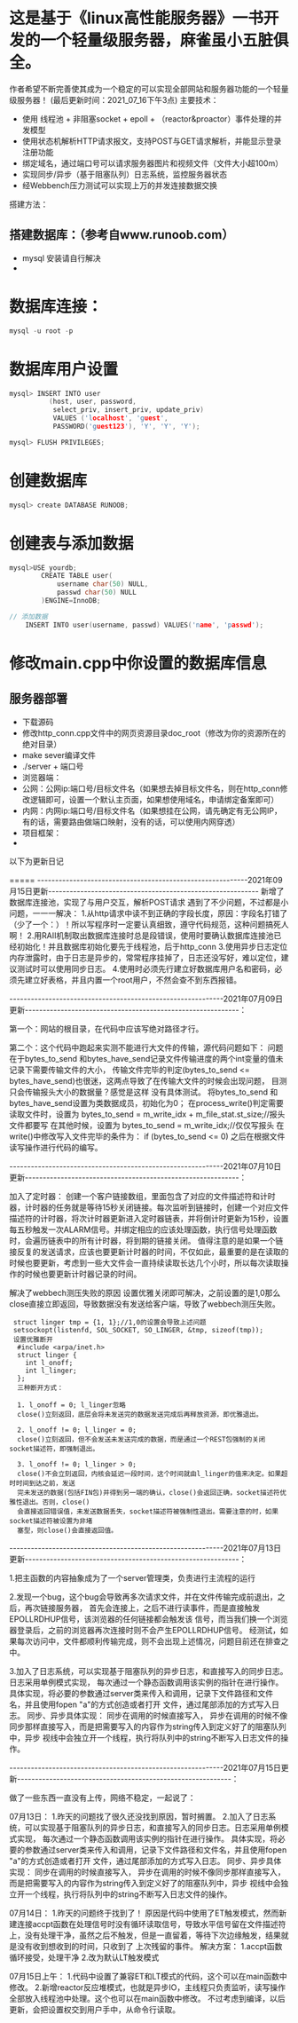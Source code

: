 

这是基于《linux高性能服务器》一书开发的一个轻量级服务器，麻雀虽小五脏俱全。
===============
作者希望不断完善使其成为一个稳定的可以实现全部网站和服务器功能的一个轻量级服务器！
(最后更新时间：2021_07_16下午3点)
主要技术：

* 使用 线程池 + 非阻塞socket + epoll + （reactor&proactor）事件处理的并发模型
* 使用状态机解析HTTP请求报文，支持POST与GET请求解析，并能显示登录注册功能
* 绑定域名，通过端口号可以请求服务器图片和视频文件（文件大小超100m）
* 实现同步/异步（基于阻塞队列）日志系统，监控服务器状态
* 经Webbench压力测试可以实现上万的并发连接数据交换


搭建方法：
## 搭建数据库：（参考自www.runoob.com）
* mysql 安装请自行解决
* 
# 数据库连接：
```C++
mysql -u root -p
```
# 数据库用户设置
```C++
mysql> INSERT INTO user 
          (host, user, password, 
           select_priv, insert_priv, update_priv) 
           VALUES ('localhost', 'guest', 
           PASSWORD('guest123'), 'Y', 'Y', 'Y');

mysql> FLUSH PRIVILEGES;
``` 
# 创建数据库
```C++
mysql> create DATABASE RUNOOB;
```
# 创建表与添加数据
```C++
mysql>USE yourdb;
        CREATE TABLE user(
            username char(50) NULL,
            passwd char(50) NULL
        )ENGINE=InnoDB;

// 添加数据
    INSERT INTO user(username, passwd) VALUES('name', 'passwd');
```

# 修改main.cpp中你设置的数据库信息

## 服务器部署
* 下载源码
* 修改http_conn.cpp文件中的网页资源目录doc_root（修改为你的资源所在的绝对目录）
* make sever编译文件
* ./server + 端口号
* 浏览器端：
*   公网：公网ip:端口号/目标文件名（如果想去掉目标文件名，则在http_conn修改逻辑即可，设置一个默认主页面，如果想使用域名，申请绑定备案即可）
*   内网：内网ip:端口号/目标文件名（如果想挂在公网，请先确定有无公网IP，有的话，需要路由做端口映射，没有的话，可以使用内网穿透）
* 项目框架：
* 



以下为更新日记

=====
-----------------------------------------------------------2021年09月15日更新-----------------------------------------------------------
新增了数据库连接池，实现了与用户交互，解析POST请求
遇到了不少问题，不过都是小问题，一一一解决：
1.从http请求中读不到正确的字段长度，原因：字段名打错了（少了一个：）！所以写程序时一定要认真细致，遵守代码规范，这种问题搞死人啊！
2.用RAII机制取出数据库连接时总是段错误，使用时要确认数据库连接池已经初始化！并且数据库初始化要先于线程池，后于http_conn
3.使用异步日志定位内存泄露时，由于日志是异步的，常常程序挂掉了，日志还没写好，难以定位，建议测试时可以使用同步日志。
4.使用时必须先行建立好数据库用户名和密码，必须先建立好表格，并且内置一个root用户，不然会查不到东西报错。


------------------------------------------------------------2021年07月09日更新------------------------------------------------------------：



第一个：网站的根目录，在代码中应该写绝对路径才行。

第二个：这个代码中跑起来实测不能进行大文件的传输，源代码问题如下：
问题在于bytes_to_send 和bytes_have_send记录文件传输进度的两个int变量的值未记录下需要传输文件的大小，
传输文件完毕的判定(bytes_to_send <= bytes_have_send)也很迷，这两点导致了在传输大文件的时候会出现问题，
目测只会传输报头大小的数据量？感觉是这样 没有具体测试。
将bytes_to_send 和bytes_have_send设置为类数据成员，初始化为0；
在process_write()判定需要读取文件时，设置为
bytes_to_send = m_write_idx + m_file_stat.st_size;//报头文件都要写
在其他时候，设置为
bytes_to_send = m_write_idx;//仅仅写报头
在write()中修改写入文件完毕的条件为：
if (bytes_to_send <= 0)
之后在根据文件读写操作进行代码的编写。


------------------------------------------------------------2021年07月10日更新------------------------------------------------------------：

加入了定时器：
  创建一个客户链接数组，里面包含了对应的文件描述符和计时器，计时器的任务就是等待15秒关闭链接。每次监听到链接时，创建一个对应文件描述符的计时器，将次计时器更新进入定时器链表，并将倒计时更新为15秒，设置每五秒触发一次ALARM信号。并绑定相应的应该处理函数，执行信号处理函数时，会遍历链表中的所有计时器，将到期的链接关闭。
  值得注意的是如果一个链接反复的发送请求，应该也要更新计时器的时间，不仅如此，最重要的是在读取的时候也要更新，考虑到一些大文件会一直持续读取长达几个小时，所以每次读取操作的时候也要更新计时器记录的时间。
  
解决了webbech测压失败的原因
   设置优雅关闭即可解决，之前设置的是1,0那么close直接立即返回，导致数据没有发送给客户端，导致了webbech测压失败。
   
   
     struct linger tmp = {1, 1};//1,0的设置会导致上述问题
     setsockopt(listenfd, SOL_SOCKET, SO_LINGER, &tmp, sizeof(tmp));
     设置优雅断开
      #include <arpa/inet.h>
      struct linger {
        int l_onoff;
        int l_linger;
      };
      三种断开方式：

      1. l_onoff = 0; l_linger忽略
      close()立刻返回，底层会将未发送完的数据发送完成后再释放资源，即优雅退出。

      2. l_onoff != 0; l_linger = 0;
      close()立刻返回，但不会发送未发送完成的数据，而是通过一个REST包强制的关闭socket描述符，即强制退出。

      3. l_onoff != 0; l_linger > 0;
      close()不会立刻返回，内核会延迟一段时间，这个时间就由l_linger的值来决定。如果超时时间到达之前，发送
      完未发送的数据(包括FIN包)并得到另一端的确认，close()会返回正确，socket描述符优雅性退出。否则，close()
      会直接返回错误值，未发送数据丢失，socket描述符被强制性退出。需要注意的时，如果socket描述符被设置为非堵
      塞型，则close()会直接返回值。
      
 ------------------------------------------------------------2021年07月13日更新------------------------------------------------------------：


1.把主函数的内容抽象成为了一个server管理类，负责进行主流程的运行

2.发现一个bug，这个bug会导致再多次请求文件，并在文件传输完成前退出，之后，再次链接服务器，
首先会连接上，之后不进行读事件，而是直接触发EPOLLRDHUP信号，该浏览器的任何链接都会触发该
信号，而当我们换一个浏览器登录后，之前的浏览器再次连接时则不会产生EPOLLRDHUP信号。
经测试，如果每次访问中，文件都顺利传输完成，则不会出现上述情况，问题目前还在排查之中。


3.加入了日志系统，可以实现基于阻塞队列的异步日志，和直接写入的同步日志。日志采用单例模式实现，
每次通过一个静态函数调用该实例的指针在进行操作。
  具体实现，将必要的参数通过server类来传入和调用，记录下文件路径和文件名，并且使用fopen "a"的方式创造或者打开
  文件，通过尾部添加的方式写入日志。
  同步、异步具体实现：
    同步在调用的时候直接写入，
    异步在调用的时候不像同步那样直接写入，而是把需要写入的内容作为string传入到定义好了的阻塞队列中，异步
    视线中会独立开一个线程，执行将队列中的string不断写入日志文件的操作。  

 ------------------------------------------------------------2021年07月15日更新------------------------------------------------------------：
 
 做了一些东西一直没有上传，网络不稳定，一起说了：
 
 07月13日：
1.昨天的问题找了很久还没找到原因，暂时搁置。
2.加入了日志系统，可以实现基于阻塞队列的异步日志，和直接写入的同步日志。日志采用单例模式实现，
每次通过一个静态函数调用该实例的指针在进行操作。
  具体实现，将必要的参数通过server类来传入和调用，记录下文件路径和文件名，并且使用fopen "a"的方式创造或者打开
  文件，通过尾部添加的方式写入日志。
  同步、异步具体实现：
    同步在调用的时候直接写入，
    异步在调用的时候不像同步那样直接写入，而是把需要写入的内容作为string传入到定义好了的阻塞队列中，异步
    视线中会独立开一个线程，执行将队列中的string不断写入日志文件的操作。

07月14日：
1.昨天的问题终于找到了！
  原因是代码中使用了ET触发模式，然而新建连接accpt函数在处理信号时没有循环读取信号，导致水平信号留在文件描述符
  上，没有处理干净，虽然之后不触发，但是一直留着，等待下次边缘触发，结果就是没有收到想收到的时间，只收到了
  上次残留的事件。
  解决方案：
  1.accpt函数循环接受，处理干净
  2.改为默认LT触发模式

07月15日上午：
1.代码中设置了兼容ET和LT模式的代码，这个可以在main函数中修改。
2.新增reactor反应堆模式，也就是异步IO，主线程只负责监听，读写操作全部放入线程池中处理。这个也可以在main函数中修改。
  不过考虑到编译，以后更新，会把设置权交到用户手中，从命令行读取。
 
 
 
 
